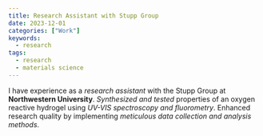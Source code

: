 ```yaml
---
title: Research Assistant with Stupp Group
date: 2023-12-01
categories: ["Work"]
keywords:
  - research
tags:
  - research
  - materials science
---
```


I have experience as a _research assistant_ with the Stupp Group at **Northwestern University**.
_Synthesized and tested_ properties of an oxygen reactive hydrogel using _UV-VIS spectroscopy and fluorometry_.
Enhanced research quality by implementing _meticulous data collection and analysis methods_.
